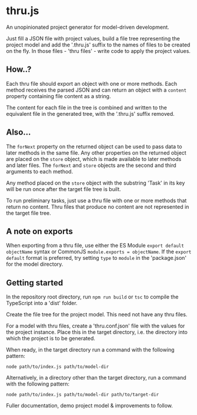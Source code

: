 # thru.js

An unopinionated project generator for model-driven development.

Just fill a JSON file with project values, build a file tree representing the project model and add the '.thru.js' suffix to the names of files to be created on the fly. In those files - 'thru files' - write code to apply the project values.

## How..?

Each thru file should export an object with one or more methods. Each method receives the parsed JSON and can return an object with a `content` property containing file content as a string.

The content for each file in the tree is combined and written to the equivalent file in the generated tree, with the '.thru.js' suffix removed.

## Also...

The `forNext` property on the returned object can be used to pass data to later methods in the same file. Any other properties on the returned object are placed on the `store` object, which is made available to later methods and later files. The `forNext` and `store` objects are the second and third arguments to each method.

Any method placed on the `store` object with the substring 'Task' in its key will be run once after the target file tree is built.

To run preliminary tasks, just use a thru file with one or more methods that return no content. Thru files that produce no content are not represented in the target file tree.

## A note on exports

When exporting from a thru file, use either the ES Module `export default objectName` syntax or CommonJS `module.exports = objectName`. If the `export default` format is preferred, try setting `type` to `module` in the 'package.json' for the model directory.

## Getting started

In the repository root directory, run `npm run build` or `tsc` to compile the TypeScript into a 'dist' folder.

Create the file tree for the project model. This need not have any thru files.

For a model with thru files, create a 'thru.conf.json' file with the values for the project instance. Place this in the target directory, i.e. the directory into which the project is to be generated.

When ready, in the target directory run a command with the following pattern:

```shell
node path/to/index.js path/to/model-dir
```

Alternatively, in a directory other than the target directory, run a command with the following pattern:

```shell
node path/to/index.js path/to/model-dir path/to/target-dir
```

Fuller documentation, demo project model & improvements to follow.
